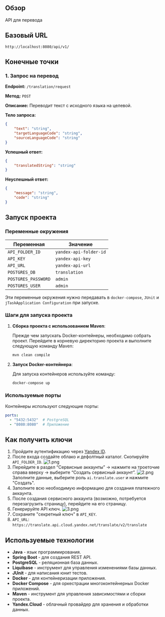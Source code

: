 ## Обзор

API для перевода

## Базовый URL

`http://localhost:8080/api/v1/`

## Конечные точки

### 1. Запрос на перевод

**Endpoint:** `/translation/request`

**Метод:** `POST`

**Описание:** Переводит текст с исходного языка на целевой.

**Тело запроса:**
```json
{
    "text": "string", 
    "targetLanguageCode": "string",
    "sourceLanguageCode": "string"
}
```

**Успешный ответ:**
```json
{
    "translatedString": "string"
}
```

**Неуспешный ответ:**
```json
{
    "message": "string",
    "code": "string"
}
```

## Запуск проекта

### Переменные окружения

| Переменная           | Значение                |
| -------------------- | ----------------------- |
| `API_FOLDER_ID`      | `yandex-api-folder-id`  |
| `API_KEY`            | `yandex-api-key`        |
| `API_URL`            | `yandex-api-url`        |
| `POSTGRES_DB`        | `translation`           |
| `POSTGRES_PASSWORD`  | `admin`                 |
| `POSTGRES_USER`      | `admin`                 |

Эти переменные окружения нужно передавать в `docker-compose`, `JUnit` и `jTaskApplication Configuration` при запуске.

### Шаги для запуска проекта

1. **Сборка проекта с использованием Maven**:

   Прежде чем запускать Docker-контейнеры, необходимо собрать проект. Перейдите в корневую директорию проекта и выполните следующую команду Maven:

   ```sh
   mvn clean compile
   ```

2. **Запуск Docker-контейнера**:

   Для запуска контейнеров используйте команду:

   ```sh
   docker-compose up
   ```

### Используемые порты

Контейнеры используют следующие порты:

```yaml
ports:
  - "5432:5432"  # PostgreSQL
  - "8080:8080"  # Приложение
```

## Как получить ключи

1. Пройдите аутентификацию через [Yandex ID](https://cloud.yandex.ru/).
2. После входа создайте облако и дефолтный каталог. Скопируйте `API_FOLDER_ID`.
   ![1.png](..%2F1.png)
3. Перейдите в раздел “Сервисные аккаунты” -> нажмите на троеточие справа вверху -> выберите “Создать сервисный аккаунт”.
   ![2.png](..%2F2.png)
   Заполните данные, выберите роль `ai.translate.user` и нажмите "Создать".
4. Заполните всю необходимую информацию для создания платежного аккаунта.
5. После создания сервисного аккаунта (возможно, потребуется перезагрузить страницу), перейдите на его страницу.
6. Генерируйте API ключ.
   ![3.png](..%2F3.png)
8. Сохраните "секретный ключ" в `API_KEY`.
8. `API_URL`: `https://translate.api.cloud.yandex.net/translate/v2/translate`

## Используемые технологии

- **Java** - язык программирования.
- **Spring Boot** - для создания REST API.
- **PostgreSQL** - реляционная база данных.
- **Liquibase** - инструмент для управления изменениями базы данных.
- **JUnit** - для написания юнит тестов.
- **Docker** - для контейнеризации приложения.
- **Docker Compose** - для оркестрации многоконтейнерных Docker приложений.
- **Maven** - инструмент для управления зависимостями и сборки проекта.
- **Yandex.Cloud** - облачный провайдер для хранения и обработки данных.